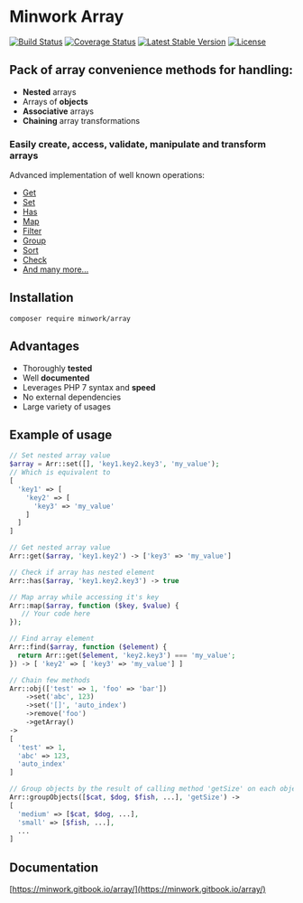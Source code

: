 # Minwork Array

[![Build Status](https://camo.githubusercontent.com/e98c32cb27c2f579cc8a8472235668692d3ef75f/68747470733a2f2f7472617669732d63692e6f72672f6d696e776f726b2f61727261792e7376673f6272616e63683d6d6173746572)](https://travis-ci.org/minwork/array) [![Coverage Status](https://camo.githubusercontent.com/5597efd400c8dc6e11b7e0246ad03de2c5437b2a/68747470733a2f2f636f766572616c6c732e696f2f7265706f732f6769746875622f6d696e776f726b2f61727261792f62616467652e7376673f6272616e63683d6d6173746572)](https://coveralls.io/github/minwork/array?branch=master) [![Latest Stable Version](https://camo.githubusercontent.com/8d4c9f33e111bea52ddeb53c915e8d4f32e143b9/68747470733a2f2f706f7365722e707567782e6f72672f6d696e776f726b2f61727261792f762f737461626c65)](https://packagist.org/packages/minwork/array) [![License](https://camo.githubusercontent.com/3dfeab76bf8b4c567a0b23fb7e381dff9f1b2ba9/68747470733a2f2f706f7365722e707567782e6f72672f6d696e776f726b2f61727261792f6c6963656e7365)](https://packagist.org/packages/minwork/array)

## Pack of array convenience methods for handling:
  * **Nested** arrays
  * Arrays of **objects**
  * **Associative** arrays
  * **Chaining** array transformations
### Easily **create**, **access**, **validate**, **manipulate** and **transform** arrays
Advanced implementation of well known operations:
  * [Get](https://minwork.gitbook.io/array/common-methods/get-getnestedelement)
  * [Set](https://minwork.gitbook.io/array/common-methods/set-setnestedelement)
  * [Has](https://minwork.gitbook.io/array/common-methods/has)
  * [Map](https://minwork.gitbook.io/array/manipulating-array/mapping)
  * [Filter](https://minwork.gitbook.io/array/manipulating-array/filtering)
  * [Group](https://minwork.gitbook.io/array/manipulating-array/grouping)
  * [Sort](https://minwork.gitbook.io/array/manipulating-array/sorting)
  * [Check](https://minwork.gitbook.io/array/validating-array/check)
  * [And many more...](https://minwork.gitbook.io/array/)

## Installation

`composer require minwork/array`

## Advantages

* Thoroughly **tested**
* Well **documented**
* Leverages PHP 7 syntax and **speed**
* No external dependencies
* Large variety of usages

## Example of usage
```php
// Set nested array value
$array = Arr::set([], 'key1.key2.key3', 'my_value'); 
// Which is equivalent to
[
  'key1' => [
    'key2' => [
      'key3' => 'my_value'
    ]
  ]
]

// Get nested array value
Arr::get($array, 'key1.key2') -> ['key3' => 'my_value']

// Check if array has nested element
Arr::has($array, 'key1.key2.key3') -> true 

// Map array while accessing it's key
Arr::map($array, function ($key, $value) {
   // Your code here
});

// Find array element
Arr::find($array, function ($element) {
  return Arr::get($element, 'key2.key3') === 'my_value';
}) -> [ 'key2' => [ 'key3' => 'my_value'] ]

// Chain few methods
Arr::obj(['test' => 1, 'foo' => 'bar'])
    ->set('abc', 123)
    ->set('[]', 'auto_index')
    ->remove('foo')
    ->getArray() 
->
[
  'test' => 1,
  'abc' => 123,
  'auto_index'
]

// Group objects by the result of calling method 'getSize' on each object
Arr::groupObjects([$cat, $dog, $fish, ...], 'getSize') ->
[
  'medium' => [$cat, $dog, ...],
  'small' => [$fish, ...],
  ...
]
```

## Documentation

[https://minwork.gitbook.io/array/](https://minwork.gitbook.io/array/)

